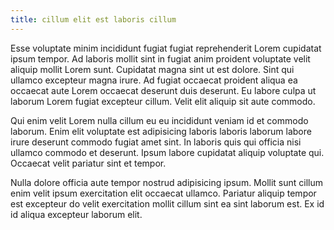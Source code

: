 ```yaml
---
title: cillum elit est laboris cillum
---
```


Esse voluptate minim incididunt fugiat fugiat reprehenderit Lorem cupidatat ipsum tempor. Ad laboris mollit sint in fugiat anim proident voluptate velit aliquip mollit Lorem sunt. Cupidatat magna sint ut est dolore. Sint qui ullamco excepteur magna irure. Ad fugiat occaecat proident aliqua ea occaecat aute Lorem occaecat deserunt duis deserunt. Eu labore culpa ut laborum Lorem fugiat excepteur cillum. Velit elit aliquip sit aute commodo.

Qui enim velit Lorem nulla cillum eu eu incididunt veniam id et commodo laborum. Enim elit voluptate est adipisicing laboris laboris laborum labore irure deserunt commodo fugiat amet sint. In laboris quis qui officia nisi ullamco commodo et deserunt. Ipsum labore cupidatat aliquip voluptate qui. Occaecat velit pariatur sint et tempor.

Nulla dolore officia aute tempor nostrud adipisicing ipsum. Mollit sunt cillum enim velit ipsum exercitation elit occaecat ullamco. Pariatur aliquip tempor est excepteur do velit exercitation mollit cillum sint ea sint laborum est. Ex id id aliqua excepteur laborum elit.